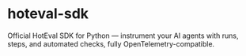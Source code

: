 # hoteval-sdk
Official HotEval SDK for Python — instrument your AI agents with runs, steps, and automated checks, fully OpenTelemetry-compatible.
